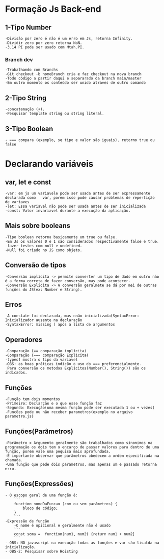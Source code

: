 # Formação Js Back-end

## 1-Tipo  Number
    -Divisão por zero é não é um erro em Js, retorna Infinity.
    -Dividir zero por zero retorna NaN.
    -3.14 PI pode ser usado com Mtah.PI.
    
### Branch dev
    -Trabalhando com Branchs
    -Git checkout -b nomeBranch cria e faz checkout na nova branch
    -Todo código a partir daqui e separarado da branch main/master
    -Em outro momento os conteúdo ser unido atraves de outro comando
## 2-Tipo String
    -concatenação (+).
    -Pesquisar template string ou string literal.
## 3-Tipo Boolean
    - === compara (exemplo, se tipo e valor são iguais), retorno true ou false
# Declarando variáveis

## var, let e const
    -var: em js um variavele pode ser usada antes de ser expressamente declarada como   var, porem isso pode causar problemas de repertição de variaves
    -let: Essa variavel não pode ser usada antes de ser inicializada
    -const: Valor invariavel durante a execução da aplicação.
## Mais sobre booleans
    -Tipo boolean retorna basicamente um true ou false. 
    -Em Js os valores 0 e 1 são considerados respectivamente false e true.
    -fazer testes com null e undefined.
    -Null foi criado no JS como objeto.

## Conversão de tipos
    -Conversão implícita -> permite converter um tipo de dado em outro não é a forma correta de fazer conversão, mas pode acontecer.
    -Conversão Explícita -> A conversão geralmete se dá por mei de outras funções do JS(ex: Number e String).

## Erros
    -A constate foi declarada, mas nnão inicializada(SyntaxError: Inicializador ausente na declaração
    -SyntaxError: missing ) após a lista de argumentos

## Operadores
    -Comparação (== comparação implícita) 
    -Comparação (=== comparação Explícita)
    -typeof mostra o tipo da variavel
    -OBS: as boas práticas indicão o uso do === preferencialmente.
     Para conversão os metodos Explícitos(Number(), String()) são os indicados.
## Funções
    -Função tem dois momentos 
    -Primeiro: Declarção e o que esse função faz
    -Segundo: Execução(uma mesma função pode ser executada 1 ou + vezes)
    -Funcões pode ou não receber parametros(exemplo no arquivo parametro.js)
## Funções(Parâmetros)
    -Parâmetro x Argumento geralmente são trabalhados como sinonimos na programação os dois tem o encargo de passar valores para dentro de uma função, porem vale uma pequisa mais aprofundada. 
    -É importante observar que parâmetros obedecem a ordem especificada na chamada.
    -Uma função que pede dois parametros, mas apenas um e passado retorna erro.
## Funções(Expressões)
    - O escopo geral de uma função é:
        ```
        function nomeDaFuncao (com ou sem parâmetros) {
            bloco de código;
        }
        ```
    -Expressão de função
        -O nome é opicional e geralmente não é usado
        ```
        const soma =  function(num1, num2) {return num1 + num2}
        ```
    - OBS: NO javascript na execução todas as funções e var são lisatda na inicialização.
    - OBS-2: Pesquisar sobre Hoisting
